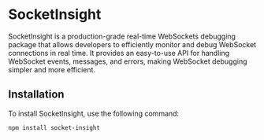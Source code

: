 # SocketInsight

SocketInsight is a production-grade real-time WebSockets debugging package that allows developers to efficiently monitor and debug WebSocket connections in real time. It provides an easy-to-use API for handling WebSocket events, messages, and errors, making WebSocket debugging simpler and more efficient.

## Installation

To install SocketInsight, use the following command:

```bash
npm install socket-insight
 